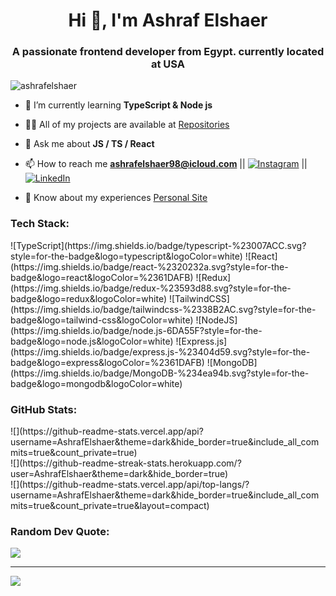 <h1 align="center">Hi 👋, I'm Ashraf Elshaer</h1>
<h3 align="center">A passionate frontend developer from Egypt. currently located at USA</h3>

<p align="left"> <img src="https://komarev.com/ghpvc/?username=ashrafelshaer&label=Profile%20views&color=0e75b6&style=flat" alt="ashrafelshaer" /> </p>

- 🌱 I’m currently learning **TypeScript & Node js**

- 👨‍💻 All of my projects are available at [Repositories](https://github.com/AshrafElshaer?tab=repositories)

- 💬 Ask me about **JS / TS / React**

- 📫 How to reach me **ashrafelshaer98@icloud.com** || [![Instagram](https://img.shields.io/badge/Instagram-%23E4405F.svg?logo=Instagram&logoColor=white)](https://instagram.com/ashraf.elsha3er) || [![LinkedIn](https://img.shields.io/badge/LinkedIn-%230077B5.svg?logo=linkedin&logoColor=white)](https://linkedin.com/in/ashrafelshaer) 

- 📄 Know about my experiences [Personal Site](ashrafelshaer.dev)




<h3 align="left">Tech Stack:</h3>
![TypeScript](https://img.shields.io/badge/typescript-%23007ACC.svg?style=for-the-badge&logo=typescript&logoColor=white) ![React](https://img.shields.io/badge/react-%2320232a.svg?style=for-the-badge&logo=react&logoColor=%2361DAFB) ![Redux](https://img.shields.io/badge/redux-%23593d88.svg?style=for-the-badge&logo=redux&logoColor=white) ![TailwindCSS](https://img.shields.io/badge/tailwindcss-%2338B2AC.svg?style=for-the-badge&logo=tailwind-css&logoColor=white) ![NodeJS](https://img.shields.io/badge/node.js-6DA55F?style=for-the-badge&logo=node.js&logoColor=white) ![Express.js](https://img.shields.io/badge/express.js-%23404d59.svg?style=for-the-badge&logo=express&logoColor=%2361DAFB) ![MongoDB](https://img.shields.io/badge/MongoDB-%234ea94b.svg?style=for-the-badge&logo=mongodb&logoColor=white)

<h3 align="left">GitHub Stats:</h3>
![](https://github-readme-stats.vercel.app/api?username=AshrafElshaer&theme=dark&hide_border=true&include_all_commits=true&count_private=true)<br/>
![](https://github-readme-streak-stats.herokuapp.com/?user=AshrafElshaer&theme=dark&hide_border=true)<br/>
![](https://github-readme-stats.vercel.app/api/top-langs/?username=AshrafElshaer&theme=dark&hide_border=true&include_all_commits=true&count_private=true&layout=compact)


<h3 align="left">Random Dev Quote:</h3>

![](https://quotes-github-readme.vercel.app/api?type=horizontal&theme=tokyonight)

---
[![](https://visitcount.itsvg.in/api?id=AshrafElshaer&icon=9&color=1)](https://visitcount.itsvg.in)

<!-- Proudly created with GPRM ( https://gprm.itsvg.in ) -->
